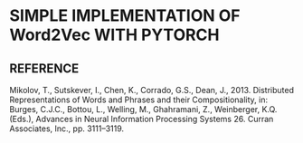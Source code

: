 # SIMPLE IMPLEMENTATION OF Word2Vec WITH PYTORCH

## REFERENCE
Mikolov, T., Sutskever, I., Chen, K., Corrado, G.S., Dean, J., 2013. Distributed Representations of Words and Phrases and their Compositionality, in: Burges, C.J.C., Bottou, L., Welling, M., Ghahramani, Z., Weinberger, K.Q. (Eds.), Advances in Neural Information Processing Systems 26. Curran Associates, Inc., pp. 3111–3119.